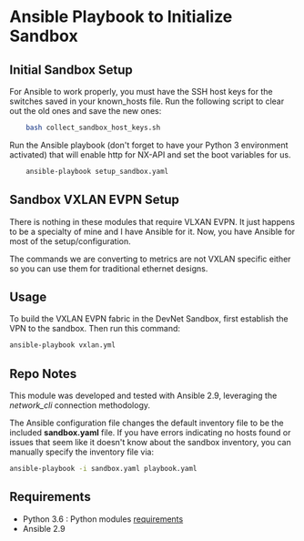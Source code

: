 # Ansible Playbook to Initialize Sandbox

## Initial Sandbox Setup

For Ansible to work properly, you must have the SSH host keys
for the switches saved in your known_hosts file.  Run the
following script to clear out the old ones and save the new
ones:

```bash
    bash collect_sandbox_host_keys.sh
```

Run the Ansible playbook (don't forget to have your Python 3
environment activated) that will enable http for NX-API and
set the boot variables for us.

```bash
    ansible-playbook setup_sandbox.yaml
```

## Sandbox VXLAN EVPN Setup

There is nothing in these modules that require VLXAN EVPN. It just happens to
be a specialty of mine and I have Ansible for it. Now, you have Ansible for most
of the setup/configuration.

The commands we are converting to metrics are not VXLAN specific either so you
can use them for traditional ethernet designs.

## Usage

To build the VXLAN EVPN fabric in the DevNet Sandbox, first establish the VPN
to the sandbox.  Then run this command:

```bash
ansible-playbook vxlan.yml
```

## Repo Notes

This module was developed and tested with Ansible 2.9, leveraging the *network_cli*
connection methodology.

The Ansible configuration file changes the default inventory file to be the
included **sandbox.yaml** file. If you have errors indicating no hosts found
or issues that seem like it doesn't know about the sandbox inventory, you can
manually specify the inventory file via:

```bash
ansible-playbook -i sandbox.yaml playbook.yaml
```

## Requirements

- Python 3.6 : Python modules [requirements](../../requirements.txt)
- Ansible 2.9

